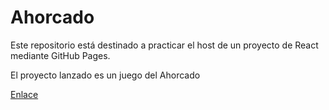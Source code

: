 # Ahorcado

Este repositorio está destinado a practicar el host de un proyecto de React mediante GitHub Pages.

El proyecto lanzado es un juego del Ahorcado

[Enlace](http://appsiespuerto.myvnc.com:10000)
